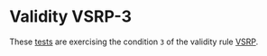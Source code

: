 # Validity VSRP-3

These [tests](.) are exercising the condition `3` of the validity rule [VSRP](../vspr/Readme.md).

